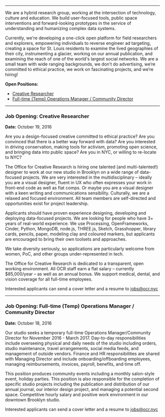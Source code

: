 

***

We are a hybrid research group, working at the intersection of technology, culture and education. We build user-focused tools, public space interventions and forward-looking prototypes in the service of understanding and humanizing complex data systems.

Currently, we're developing a one-click open platform for field researchers and explorers, empowering individuals to reverse engineer ad targeting, creating a space for St. Louis residents to examine the lived geographies of their city, instrumenting a glacier, working on our annual publication, and examining the reach of one of the world's largest social networks. We are a small team with wide ranging backgrounds, we don’t do advertising, we’re committed to ethical practice, we work on fascinating projects, and we’re hiring!

**Open Positions:**

* [Creative Researcher](#creative-researcher)
* [Full-time (Temp) Operations Manager / Community Director](#temp-ops-manager)

***

### <a name="creative-researcher"></a> Job Opening: Creative Researcher

**Date:** October 19, 2016

Are you a design-focused creative committed to ethical practice? Are you convinced that there is a better way forward with data? Are you interested in driving conservation, making tools for activism, promoting open science, and bringing data into public space? Are you in NYC, or willing to re-locate to NYC?

The Office for Creative Research is hiring one talented (and multi-talented!) designer to work at our new studio in Brooklyn on a wide range of data-focused projects. We are very interested in the multidisciplinary – ideally you are a visual designer, fluent in UX who often expresses your work in front-end code as well as flat comps. Or maybe you are a visual designer with a keen writing and communications sensibility. Culturally, we are a relaxed and focused environment. All team members are self-directed and opportunities exist for project leadership.

Applicants should have proven experience designing, developing and deploying data-focused projects. We are looking for people who have 3+ years of real-world experience. We use Processing, OpenFrameworks, Cinder, Python, MongoDB, node.js, THREE.js, Sketch, Grasshopper, library cards, pencils, paper, modeling clay and coloured markers, but applicants are encouraged to bring their own toolsets and approaches.

We take diversity seriously, so applications are particularly welcome from women, PoC, and other groups under-represented in tech.

The Office for Creative Research is dedicated to a transparent, open working environment. All OCR staff earn a flat salary – currently $85,000/year – as well as an annual bonus. We support medical, dental, and vision coverage for all full-time employees.

Interested applicants can send a cover letter and a resume to [jobs@ocr.nyc](mailto:jobs@ocr.nyc)

***

### <a name="temp-ops-manager"></a> Job Opening: Full-time (Temp) Operations Manager / Community Director

**Date:** October 18, 2016

Our studio seeks a temporary full-time Operations Manager/Community Director for November 2016 - March 2017. Day-to-day responsibilities include overseeing physical and daily needs of the studio including orders, studio maintenance, travel arrangements, social media feeds, and management of outside vendors. Finance and HR responsibilities are shared with Managing Director and include onboarding/offboarding employees, managing reimbursements, invoices, payroll, benefits, and time off.

This position produces community events including a monthly salon-style event, holiday parties. This position is also responsible for the completion of specific studio projects including the publication and distribution of our annual journal, our interior design project, and managing a potential second space. Competitive hourly salary and positive work environment in our downtown Brooklyn studio.

Interested applicants can send a cover letter and a resume to [jobs@ocr.nyc](mailto:jobs@ocr.nyc)


